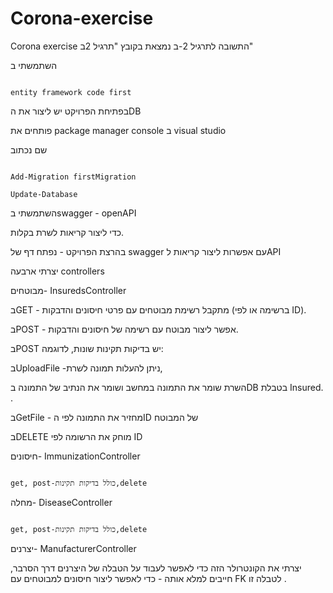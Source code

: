 # Corona-exercise
Corona exercise
התשובה לתרגיל 2-ב נמצאת בקובץ "תרגיל 2ב"

השתמשתי ב

                                                                                                                                                 entity framework code first

בפתיחת הפרויקט יש ליצור את הDB

פותחים את
                                                                                                                                      package manager console ב visual studio
                                                                                                                                      
שם נכתוב

                                                                                                                                                Add-Migration firstMigration
                                                                                                                                                             Update-Database
                                                                                                                                                             
השתמשתי בswagger - openAPI

כדי ליצור קריאות לשרת בקלות.

בהרצת הפרויקט - נפתח דף של swagger עם אפשרות ליצור קריאות לAPI

יצרתי ארבעה controllers

מבוטחים- InsuredsController

בGET - מתקבל רשימת מבוטחים עם פרטי חיסונים והדבקות (ברשימה או לפי ID).

בPOST - אפשר ליצור מבוטח עם רשימה של חיסונים והדבקות.

בPOST יש בדיקות תקינות שונות, לדוגמה:

בUploadFile -ניתן להעלות תמונה לשרת,

השרת שומר את התמונה במחשב ושומר את הנתיב של התמונה בDB בטבלת Insured. .

בGetFile - מחזיר את התמונה לפי הID של המבוטח

בDELETE מוחק את הרשומה לפי ID

חיסונים- ImmunizationController

                                                                                                                                              get, post-כולל בדיקות תקינות,delete

מחלה- DiseaseController
                                                                                                                                              
                                                                                                                                              get, post-כולל בדיקות תקינות,delete

יצרנים- ManufacturerController

יצרתי את הקונטרולר הזה כדי לאפשר לעבוד על הטבלה של היצרנים דרך הסרבר, חייבים למלא אותה - כדי לאפשר ליצור חיסונים למבוטחים עם FK לטבלה זו
.



